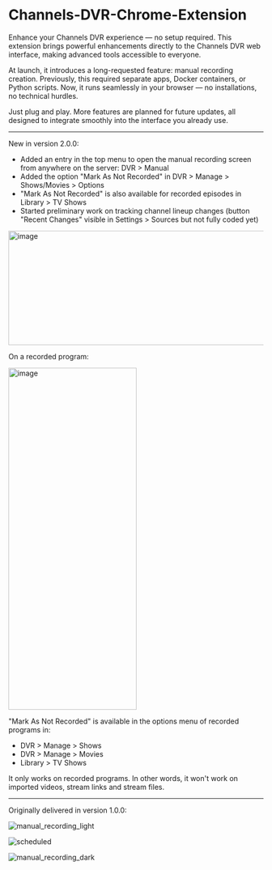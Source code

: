 # Channels-DVR-Chrome-Extension
Enhance your Channels DVR experience — no setup required.
This extension brings powerful enhancements directly to the Channels DVR web interface, making advanced tools accessible to everyone.

At launch, it introduces a long-requested feature: manual recording creation. Previously, this required separate apps, Docker containers, or Python scripts. Now, it runs seamlessly in your browser — no installations, no technical hurdles.

Just plug and play.
More features are planned for future updates, all designed to integrate smoothly into the interface you already use.

---
New in version 2.0.0:
 - Added an entry in the top menu to open the manual recording screen from anywhere on the server: DVR > Manual
 - Added the option "Mark As Not Recorded" in DVR > Manage > Shows/Movies > Options
 - "Mark As Not Recorded" is also available for recorded episodes in Library > TV Shows 
 - Started preliminary work on tracking channel lineup changes 
   (button "Recent Changes" visible in Settings > Sources but not fully coded yet)

<img width="615" height="226" alt="image" src="https://github.com/user-attachments/assets/3aa69964-427a-4119-8a5a-058dba1ab063" />

On a recorded program:

<img width="253" height="676" alt="image" src="https://github.com/user-attachments/assets/74ec2c90-611b-40d0-b9a8-d7908f5b6b80" />

"Mark As Not Recorded" is available in the options menu of recorded programs in:
 - DVR > Manage > Shows
 - DVR > Manage > Movies
 - Library > TV Shows

It only works on recorded programs. In other words, it won't work on imported videos, stream links and stream files.

---

Originally delivered in version 1.0.0:

![manual_recording_light](https://github.com/user-attachments/assets/eb0b410b-d801-448d-8dce-703313c20e6e)

![scheduled](https://github.com/user-attachments/assets/eda460ae-cf66-473f-abe0-145470adbad2)

![manual_recording_dark](https://github.com/user-attachments/assets/678fd0bf-c541-4edc-a081-f8560982b6a8)
